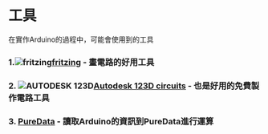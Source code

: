 # 工具
在實作Arduino的過程中，可能會使用到的工具

### 1.![fritzing](https://cdn.sparkfun.com/assets/5/3/4/3/1/52b1e48a757b7f28448b4567.png)[fritzing](http://fritzing.org/home/) - 畫電路的好用工具

### 2. ![AUTODESK 123D](https://assets.circuits.io/assets/menu/mainmenu_appicon_adskcircuits-7ba9648f78357a1e8e3b0a3b63445dc2.png)[Autodesk 123D circuits](https://123d.circuits.io) - 也是好用的免費製作電路工具

### 3. [PureData](http://playground.arduino.cc/Interfacing/PD) - 讀取Arduino的資訊到PureData進行運算

